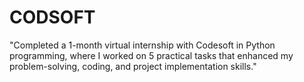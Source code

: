 # CODSOFT
"Completed a 1-month virtual internship with Codesoft in Python programming, where I worked on 5 practical tasks that enhanced my problem-solving, coding, and project implementation skills."
